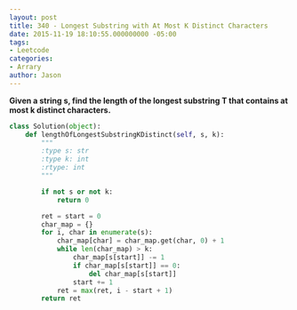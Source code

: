 ```yaml
---
layout: post
title: 340 - Longest Substring with At Most K Distinct Characters
date: 2015-11-19 18:10:55.000000000 -05:00
tags:
- Leetcode
categories:
- Arrary
author: Jason
---
```

**Given a string s, find the length of the longest substring T that contains at most k distinct characters.**

``` python
class Solution(object):
    def lengthOfLongestSubstringKDistinct(self, s, k):
        """
        :type s: str
        :type k: int
        :rtype: int
        """

        if not s or not k:
            return 0

        ret = start = 0
        char_map = {}
        for i, char in enumerate(s):
            char_map[char] = char_map.get(char, 0) + 1
            while len(char_map) > k:
                char_map[s[start]] -= 1
                if char_map[s[start]] == 0:
                    del char_map[s[start]]
                start += 1
            ret = max(ret, i - start + 1)
        return ret
```
